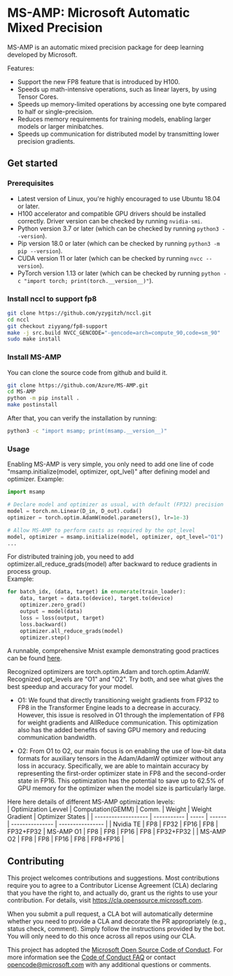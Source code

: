 # MS-AMP: Microsoft Automatic Mixed Precision

MS-AMP is an automatic mixed precision package for deep learning developed by Microsoft. 

Features:
- Support the new FP8 feature that is introduced by H100.  
- Speeds up math-intensive operations, such as linear layers, by using Tensor Cores.
- Speeds up memory-limited operations by accessing one byte compared to half or single-precision.  
- Reduces memory requirements for training models, enabling larger models or larger minibatches. 
- Speeds up communication for distributed model by transmitting lower precision gradients. 

## Get started

### Prerequisites
- Latest version of Linux, you're highly encouraged to use Ubuntu 18.04 or later.
- H100 accelerator and compatible GPU drivers should be installed correctly. Driver version can be checked by running `nvidia-smi`. 
- Python version 3.7 or later (which can be checked by running `python3 --version`).
- Pip version 18.0 or later (which can be checked by running `python3 -m pip --version`).
- CUDA version 11 or later (which can be checked by running `nvcc --version`).
- PyTorch version 1.13 or later (which can be checked by running `python -c "import torch; print(torch.__version__)"`).

### Install nccl to support fp8
```bash
git clone https://github.com/yzygitzh/nccl.git
cd nccl
git checkout ziyyang/fp8-support
make -j src.build NVCC_GENCODE="-gencode=arch=compute_90,code=sm_90"
sudo make install
```

### Install MS-AMP
You can clone the source code from github and build it.
```bash
git clone https://github.com/Azure/MS-AMP.git
cd MS-AMP
python -m pip install .
make postinstall
```

After that, you can verify the installation by running:
```bash
python3 -c "import msamp; print(msamp.__version__)"
```

### Usage
Enabling MS-AMP is very simple, you only need to add one line of code "msamp.initialize(model, optimizer, opt_lvel)" after defining model and optimizer.
Example:
```python
import msamp

# Declare model and optimizer as usual, with default (FP32) precision
model = torch.nn.Linear(D_in, D_out).cuda()
optimizer = torch.optim.AdamW(model.parameters(), lr=1e-3)

# Allow MS-AMP to perform casts as required by the opt_level
model, optimizer = msamp.initialize(model, optimizer, opt_level="O1")
...
```

For distributed training job, you need to add optimizer.all_reduce_grads(model) after backward to reduce gradients in process group.  
Example:
```python
for batch_idx, (data, target) in enumerate(train_loader):
    data, target = data.to(device), target.to(device)
    optimizer.zero_grad()
    output = model(data)
    loss = loss(output, target)
    loss.backward()
    optimizer.all_reduce_grads(model)
    optimizer.step()
```
A runnable, comprehensive Mnist example demonstrating good practices can be found [here](https://github.com/Azure/MS-AMP/tree/main/examples).  

Recognized optimizers are torch.optim.Adam and torch.optim.AdamW.  
Recognized opt_levels are "O1" and "O2". Try both, and see what gives the best speedup and accuracy for your model.
- O1: We found that directly transitioning weight gradients from FP32 to FP8 in the Transformer Engine leads to a decrease in accuracy. However, this issue is resolved in O1 through the implementation of FP8 for weight gradients and AllReduce communication. This optimization also has the added benefits of saving GPU memory and reducing communication bandwidth.

- O2: From O1 to O2, our main focus is on enabling the use of low-bit data formats for auxiliary tensors in the Adam/AdamW optimizer without any loss in accuracy. Specifically, we are able to maintain accuracy by representing the first-order optimizer state in FP8 and the second-order state in FP16. This optimization has the potential to save up to 62.5% of GPU memory for the optimizer when the model size is particularly large.  

Here here details of different MS-AMP optimization levels:  
| Optimization Levvel | Computation(GEMM) | Comm. | Weight | Weight Gradient | Optimizer States |
| ------------------- | -----------       | ----- | ------ | --------------- | ---------------- |
| Nvidia TE           | FP8               | FP32  | FP16   | FP8             | FP32+FP32 
| MS-AMP O1           | FP8               | FP8   | FP16   | FP8             | FP32+FP32        |
| MS-AMP O2           | FP8               | FP8   | FP16   | FP8             | FP8+FP16         | 

## Contributing

This project welcomes contributions and suggestions.  Most contributions require you to agree to a
Contributor License Agreement (CLA) declaring that you have the right to, and actually do, grant us
the rights to use your contribution. For details, visit https://cla.opensource.microsoft.com.

When you submit a pull request, a CLA bot will automatically determine whether you need to provide
a CLA and decorate the PR appropriately (e.g., status check, comment). Simply follow the instructions
provided by the bot. You will only need to do this once across all repos using our CLA.

This project has adopted the [Microsoft Open Source Code of Conduct](https://opensource.microsoft.com/codeofconduct/).
For more information see the [Code of Conduct FAQ](https://opensource.microsoft.com/codeofconduct/faq/) or
contact [opencode@microsoft.com](mailto:opencode@microsoft.com) with any additional questions or comments.

